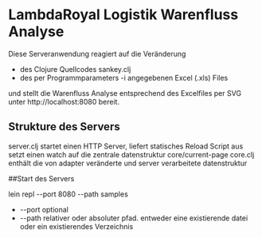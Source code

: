 # LambdaRoyal Logistik Warenfluss Analyse

Diese Serveranwendung reagiert auf die Veränderung
* des Clojure Quellcodes sankey.clj
* des per Programmparameters -i angegebenen Excel (.xls) Files

und stellt die Warenfluss Analyse entsprechend des Excelfiles per SVG unter
http://localhost:8080 bereit.

## Strukture des Servers

server.clj startet einen HTTP Server, liefert statisches Reload Script aus setzt einen watch auf die zentrale datenstruktur core/current-page
core.clj enthält die von adapter veränderte und server verarbeitete datenstruktur 

##Start des Servers

lein repl --port 8080 --path samples

* --port optional
* --path relativer oder absoluter pfad. entweder eine existierende datei oder ein existierendes Verzeichnis

